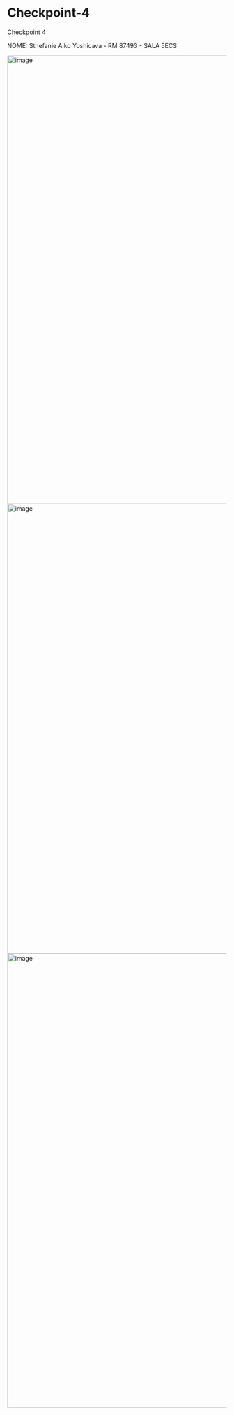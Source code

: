 # Checkpoint-4
Checkpoint 4

NOME: Sthefanie Aiko Yoshicava - RM 87493 - SALA 5ECS


<img width="1919" height="1030" alt="image" src="https://github.com/user-attachments/assets/9868338e-e0a8-487f-9cc2-70eeb5d7b4b4" />
<img width="1918" height="1033" alt="image" src="https://github.com/user-attachments/assets/1bb56951-887b-4a43-82cb-bd8e8b142e1b" />
<img width="1915" height="1043" alt="image" src="https://github.com/user-attachments/assets/3b79c1ef-d59f-4780-9b80-c2572d75fa94" />

